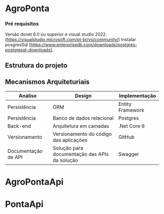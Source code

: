# AgroPonta
### Pré requisitos
Versão donet 6.0 ou superior e visual studio 2022. (https://visualstudio.microsoft.com/pt-br/vs/community/)
Instalar posgresSql [https://www.enterprisedb.com/downloads/postgres-postgresql-downloads].

   
## Estrutura do projeto

## Mecanismos Arquiteturiais

|Análise            |	Design                                |	Implementação      |
|-------------------|-----------------------------------------|------------------|
|Persistência       |	ORM	                                  | Entity Framework   |
|Persistência       |	Banco de dados relacional             | Postgres           |
|Back-end	        |  Arquitetura em camadas                 |	.Net Core 6        |
|Versionamento      |	Versionamento do código das aplicações|	GitHub             |
|Documentação de API|Solução para documentação das APIs da solução|	    Swagger  |

# AgroPontaApi
# PontaApi
